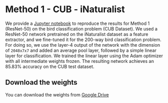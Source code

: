 # Method 1 - CUB - iNaturalist

We provide a [Jupyter notebook](/ResNet-50/CUB-iNaturalist/ResNet-Naturalist.ipynb) to reproduce the results for Method 1 (ResNet-50) on the bird classification problem (CUB Dataset). We used a ResNet-50 network pretrained on the iNaturalist dataset as a feature extractor, and we fine-tuned it for the 200-way bird classification problem. For doing so, we use the layer-4 output of the network with the dimension of `2048x7x7` and added an average pool layer, followed by a simple linear layer for classification. We trained the linear layer using the Adam optimizer with all intermediate weights frozen. The resulting network achieves an 85.83% accuracy on the CUB test dataset.

## Download the weights

You can download the weights from [Google Drive](https://drive.google.com/file/d/12jQBvGXXwmh2-HobYZP1mehtMnYgo5pc)
